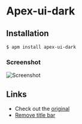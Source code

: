 # Apex-ui-dark

## Installation

```
$ apm install apex-ui-dark
```

### Screenshot

![Screenshot](https://i.imgur.com/P6tCJYH.png)

## Links

- Check out the [original](https://github.com/apex/apex-ui)
- [Remove title bar](https://atom.io/packages/no-title-bar)
